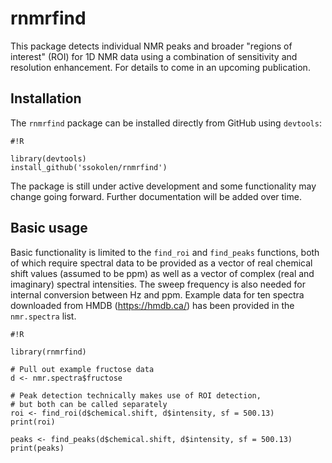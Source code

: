 # rnmrfind

This package detects individual NMR peaks and broader "regions of interest" (ROI) for 1D NMR data using a combination of sensitivity and resolution enhancement. For details to come in an upcoming publication.

## Installation

The `rnmrfind` package can be installed directly from GitHub using `devtools`:

```
#!R

library(devtools)
install_github('ssokolen/rnmrfind')
```

The package is still under active development and some functionality may change going forward. Further documentation will be added over time.  

## Basic usage

Basic functionality is limited to the `find_roi` and `find_peaks` functions, both of which require spectral data to be provided as a vector of real chemical shift values (assumed to be ppm) as well as a vector of complex (real and imaginary) spectral intensities. The sweep frequency is also needed for internal conversion between Hz and ppm. Example data for ten spectra downloaded from HMDB (https://hmdb.ca/) has been provided in the `nmr.spectra` list.

```
#!R

library(rnmrfind)

# Pull out example fructose data
d <- nmr.spectra$fructose

# Peak detection technically makes use of ROI detection,
# but both can be called separately
roi <- find_roi(d$chemical.shift, d$intensity, sf = 500.13)
print(roi)

peaks <- find_peaks(d$chemical.shift, d$intensity, sf = 500.13)
print(peaks)
```
